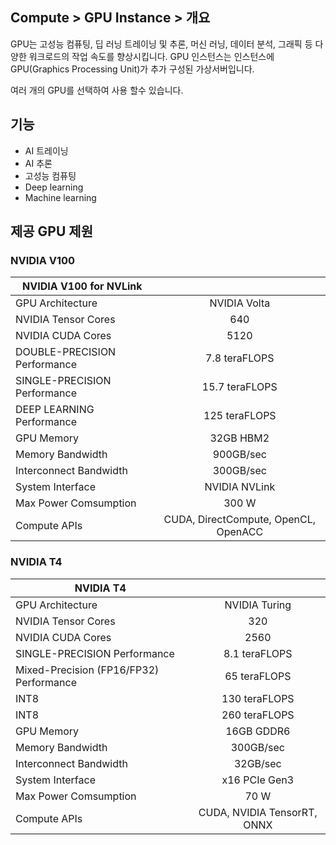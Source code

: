 ## Compute > GPU Instance > 개요

GPU는 고성능 컴퓨팅, 딥 러닝 트레이닝 및 추론, 머신 러닝, 데이터 분석, 그래픽 등 다양한 워크로드의 작업 속도를 향상시킵니다.
GPU 인스턴스는 인스턴스에 GPU(Graphics Processing Unit)가 추가 구성된 가상서버입니다.

여러 개의 GPU를 선택하여 사용 할수 있습니다.


## 기능

* AI 트레이닝
* AI 추론
* 고성능 컴퓨팅
* Deep learning
* Machine learning

## 제공 GPU 제원

### NVIDIA V100

| NVIDIA V100 for NVLink | |
| ----------------------------- | :----------------------------------: |
| GPU  Architecture             |             NVIDIA Volta             |
| NVIDIA Tensor Cores           |                 640                  |
| NVIDIA CUDA Cores             |                 5120                 |
| DOUBLE-PRECISION Performance  |            7.8 teraFLOPS             |
| SINGLE-PRECISION  Performance |            15.7 teraFLOPS            |
| DEEP LEARNING Performance     |            125 teraFLOPS             |
| GPU Memory                    |              32GB HBM2               |
| Memory Bandwidth              |              900GB/sec               |
| Interconnect Bandwidth        |              300GB/sec               |
| System Interface              |            NVIDIA NVLink             |
| Max Power Comsumption         |                300 W                 |
| Compute APIs                  | CUDA, DirectCompute, OpenCL, OpenACC |


### NVIDIA T4

| NVIDIA  T4                               |                             |
| ---------------------------------------- | :---------------------------: |
| GPU Architecture                         | NVIDIA Turing               |
| NVIDIA Tensor Cores                      | 320                         |
| NVIDIA CUDA Cores                        | 2560                        |
| SINGLE-PRECISION  Performance            | 8.1 teraFLOPS               |
| Mixed-Precision  (FP16/FP32) Performance | 65 teraFLOPS                |
| INT8                                     | 130 teraFLOPS               |
| INT8                                     | 260 teraFLOPS               |
| GPU Memory                               | 16GB GDDR6                  |
| Memory Bandwidth                         | 300GB/sec                   |
| Interconnect Bandwidth                   | 32GB/sec                    |
| System Interface                         | x16 PCIe Gen3               |
| Max Power Comsumption                    | 70 W                        |
| Compute APIs                             | CUDA, NVIDIA TensorRT, ONNX |
